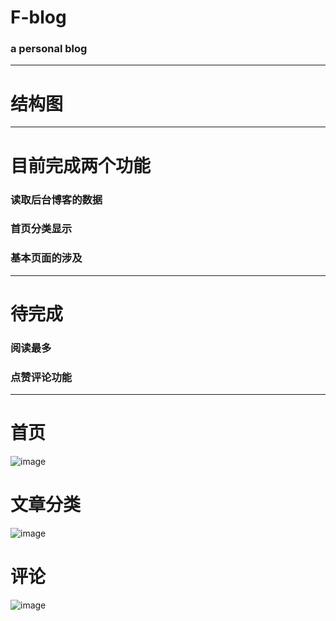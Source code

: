 # F-blog
### a personal blog
-----------------------------------------
# 结构图


-----------------------------------------
# 目前完成两个功能
### 读取后台博客的数据
### 首页分类显示
### 基本页面的涉及
-----------------------------------------
# 待完成
### 阅读最多
### 点赞评论功能

-----------------------------------------
# 首页
![image](https://user-images.githubusercontent.com/82869798/117834447-bfadfd00-b2a9-11eb-9a18-f7e62630c0c9.png)



# 文章分类
![image](https://user-images.githubusercontent.com/82869798/117834523-cdfc1900-b2a9-11eb-9dbd-8d9822c5ffc6.png)


# 评论
![image](https://user-images.githubusercontent.com/82869798/117834651-e8ce8d80-b2a9-11eb-8bee-d4aadf2910fc.png)
